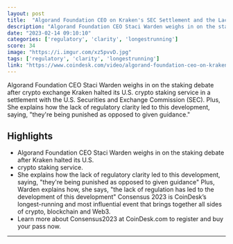 ```yaml
---
layout: post
title:  "Algorand Foundation CEO on Kraken's SEC Settlement and the Lack of Regulatory Clarity"
description: "Algorand Foundation CEO Staci Warden weighs in on the staking debate after crypto exchange Kraken halted its U.S. crypto staking service in a settlement with the U.S. Securities and Exchange Commission (SEC). Plus, She explains how the lack of regulatory clarity led to this development, saying, \"they're being punished as opposed to given guidance.\""
date: "2023-02-14 09:10:10"
categories: ['regulatory', 'clarity', 'longestrunning']
score: 34
image: "https://i.imgur.com/xz5pvvD.jpg"
tags: ['regulatory', 'clarity', 'longestrunning']
link: "https://www.coindesk.com/video/algorand-foundation-ceo-on-krakens-sec-settlement-and-the-lack-of-regulatory-clarity/"
---
```


Algorand Foundation CEO Staci Warden weighs in on the staking debate after crypto exchange Kraken halted its U.S. crypto staking service in a settlement with the U.S. Securities and Exchange Commission (SEC). Plus, She explains how the lack of regulatory clarity led to this development, saying, \"they're being punished as opposed to given guidance.\"

## Highlights

- Algorand Foundation CEO Staci Warden weighs in on the staking debate after Kraken halted its U.S.
- crypto staking service.
- She explains how the lack of regulatory clarity led to this development, saying, "they're being punished as opposed to given guidance" Plus, Warden explains how, she says, "the lack of regulation has led to the development of this development" Consensus 2023 is CoinDesk’s longest-running and most influential event that brings together all sides of crypto, blockchain and Web3.
- Learn more about Consensus2023 at CoinDesk.com to register and buy your pass now.

---
